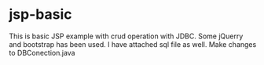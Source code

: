 # jsp-basic
This is basic JSP example with crud operation with JDBC. Some jQuerry and bootstrap has been used.
I have attached sql file as well. Make changes to DBConection.java 
